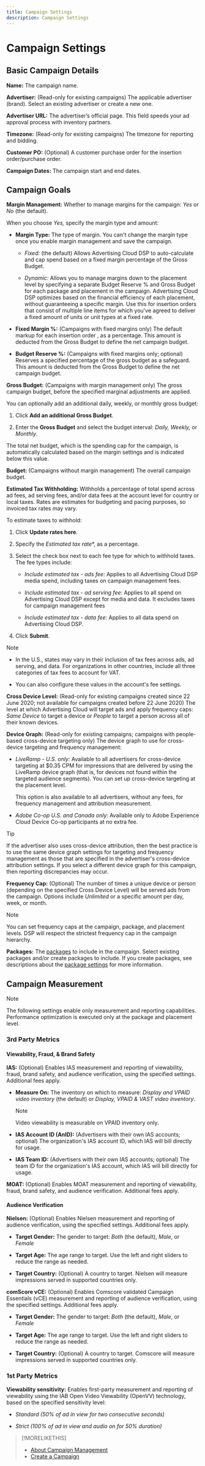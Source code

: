 ```yaml
---
title: Campaign Settings
description: Campaign Settings
---
```


# Campaign Settings

## Basic Campaign Details

**Name:** The campaign name.

**Advertiser:** (Read-only for existing campaigns) The applicable advertiser (brand). Select an existing advertiser or create a new one.

**Advertiser URL:** The advertiser’s official page. This field speeds your ad approval process with inventory partners.

**Timezone:** (Read-only for existing campaigns) The timezone for reporting and bidding.

**Customer PO:** (Optional) A customer purchase order for the insertion order/purchase order.

**Campaign Dates:** The campaign start and end dates.

## Campaign Goals

**Margin Management:** Whether to manage margins for the campaign: *Yes* or *No* (the default).

When you choose *Yes,* specify the margin type and amount:

* **Margin Type:** The type of margin. You can't change the margin type once you enable margin management and save the campaign.
   
   * *Fixed:* (the default) Allows Advertising Cloud DSP to auto-calculate and cap spend based on a fixed margin percentage of the Gross Budget.
   
   * *Dynamic:* Allows you to manage margins down to the placement level by specifying a separate Budget Reserve % and Gross Budget for each package and placement in the campaign. Advertising Cloud DSP optimizes based on the financial efficiency of each placement, without guaranteeing a specific margin. Use this for insertion orders that consist of multiple line items for which you've agreed to deliver a fixed amount of units or unit types at a fixed rate.

* **Fixed Margin %:** (Campaigns with fixed margins only) The default markup for each insertion order <!-- impression? -->, as a percentage. This amount is deducted from the Gross Budget to define the net campaign budget.

* **Budget Reserve %:** (Campaigns with fixed margins only; optional) Reserves a specified percentage of the gross budget as a safeguard. This amount is deducted from the Gross Budget to define the net campaign budget.

**Gross Budget:** (Campaigns with margin management only) The gross campaign budget, before the specified marginal adjustments are applied.

You can optionally add an additional daily, weekly, or monthly gross budget:

1. Click **Add an additional Gross Budget**.

1. Enter the **Gross Budget** and select the budget interval: *Daily,* *Weekly,* or *Monthly*.

 The total net budget, which is the spending cap for the campaign, is automatically calculated based on the margin settings and is indicated below this value.

**Budget:** (Campaigns without margin management) The overall campaign budget.

**Estimated Tax Withholding:** Withholds a percentage of total spend across ad fees, ad serving fees, and/or data fees at the account level for country or local taxes. Rates are estimates for budgeting and pacing purposes, so invoiced tax rates may vary.

To estimate taxes to withhold:

1. Click **Update rates here**.

1. Specify the *Estimated tax rate**, as a percentage.

1. Select the check box next to each fee type for which to withhold taxes. The fee types include:

   * *Include estimated tax - ads fee:* Applies to all Advertising Cloud DSP media spend, including taxes on campaign management fees.
   
   * *Include estimated tax - ad serving fee:* Applies to all spend on Advertising Cloud DSP except for media and data. It excludes taxes for campaign management fees
   
   * *Include estimated tax - data fee:* Applies to all data spend on Advertising Cloud DSP.

1. Click **Submit**.

>[!NOTE]
>
>* In the U.S., states may vary in their inclusion of tax fees across ads, ad serving, and data. For organizations in other countries, include all three categories of tax fees to account for VAT.
>
>* You can also configure these values in the account's fee settings.<!--[fee settings](/help/dsp/admin/tax-withholdings.md). -->

**Cross Device Level:** (Read-only for existing campaigns created since 22 June 2020; not available for campaigns created before 22 June 2020) The level at which Advertising Cloud will target ads and apply frequency caps: *Same Device* to target a device or *People* to target a person across all of their known devices.

**Device Graph:** (Read-only for existing campaigns; campaigns with people-based cross-device targeting only) The device graph to use for cross-device targeting and frequency management:

* *LiveRamp - U.S. only:* Available to all advertisers for cross-device targeting at $0.35 CPM for impressions that are delivered by using the LiveRamp device graph (that is, for devices not found within the targeted audience segments). You can set up cross-device targeting at the placement level.

    This option is also available to all advertisers, without any fees, for frequency management and attribution measurement.

* *Adobe Co-op U.S. and Canada only:* Available only to Adobe Experience Cloud Device Co-op participants at no extra fee.

>[!TIP]
>
>If the advertiser also uses cross-device attribution, then the best practice is to use the same device graph settings for targeting and frequency management as those that are specified in the advertiser's cross-device attribution settings. If you select a different device graph for this campaign, then reporting discrepancies may occur.

**Frequency Cap:** (Optional) The number of times a unique device or person (depending on the specified Cross Device Level) will be served ads from the campaign. Options include *Unlimited* or a specific amount per day, week, or month.

>[!NOTE]
>
> You can set frequency caps at the campaign, package, and placement levels. DSP will respect the strictest frequency cap in the campaign hierarchy.

**Packages:** The [packages](/help/dsp/campaign-management/packages/package-about.md) to include in the campaign. Select existing packages and/or create packages to include. If you create packages, see descriptions about the [package settings](/help/dsp/campaign-management/packages/package-settings.md) for more information.

## Campaign Measurement

>[!NOTE]
>
>The following settings enable only measurement and reporting capabilities. Performance optimization is executed only at the package and placement level.

### 3rd Party Metrics

#### Viewability, Fraud, & Brand Safety

**IAS:** (Optional) Enables IAS measurement and reporting of viewability, fraud, brand safety, and audience verification, using the specified settings. Additional fees apply.

* **Measure On:** The inventory on which to measure: *Display and VPAID video inventory* (the default) or *Display, VPAID & VAST video inventory*.

   >[!NOTE]
   >
   >Video viewability is measurable on VPAID inventory only.

* **IAS Account ID (AnID):** (Advertisers with their own IAS accounts; optional) The organization's IAS account ID, which IAS will bill directly for usage.

* **IAS Team ID:** (Advertisers with their own IAS accounts; optional) The team ID for the organization's IAS account, which IAS will bill directly for usage. <!-- verify -->

**MOAT:** (Optional) Enables MOAT measurement and reporting of viewability, fraud, brand safety, and audience verification. Additional fees apply.

#### Audience Verification

**Nielsen:** (Optional) Enables Nielsen measurement and reporting of audience verification, using the specified settings. Additional fees apply.

* **Target Gender:** The gender to target: *Both* (the default), *Male*, or *Female*

* **Target Age:** The age range to target. Use the left and right sliders to reduce the range as needed.

* **Target Country:** (Optional) A country to target. Nielsen will measure impressions served in supported countries only.

**comScore vCE:** (Optional) Enables Comscore validated Campaign Essentials (vCE) measurement and reporting of audience verification, using the specified settings. Additional fees apply.

* **Target Gender:** The gender to target: *Both* (the default), *Male*, or *Female*

* **Target Age:** The age range to target. Use the left and right sliders to reduce the range as needed.

* **Target Country:** (Optional) A country to target. Comscore will measure impressions served in supported countries only.

### 1st Party Metrics

**Viewability sensitivity:** Enables first-party measurement and reporting of viewability using the IAB Open Video Viewability (OpenVV) technology, based on the specified sensitivity level:

* *Standard (50% of ad in view for two consecutive seconds)*

* *Strict (100% of ad in view and audio on for 50% duration)*

>[!MORELIKETHIS]
>
>* [About Campaign Management](campaign-about.md)
>* [Create a Campaign](campaign-create.md)
